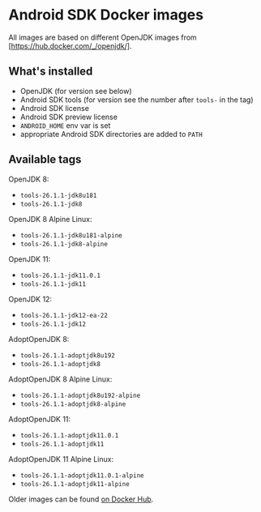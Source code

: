 # Android SDK Docker images

All images are based on different OpenJDK images from [https://hub.docker.com/_/openjdk/].

## What's installed
- OpenJDK (for version see below)
- Android SDK tools (for version see the number after `tools-` in the tag)
- Android SDK license
- Android SDK preview license
- `ANDROID_HOME` env var is set
- appropriate Android SDK directories are added to `PATH`

## Available tags

OpenJDK 8:
- `tools-26.1.1-jdk8u181`
- `tools-26.1.1-jdk8`

OpenJDK 8 Alpine Linux:
- `tools-26.1.1-jdk8u181-alpine`
- `tools-26.1.1-jdk8-alpine`

OpenJDK 11:
- `tools-26.1.1-jdk11.0.1`
- `tools-26.1.1-jdk11`

OpenJDK 12:
- `tools-26.1.1-jdk12-ea-22`
- `tools-26.1.1-jdk12`

AdoptOpenJDK 8:
- `tools-26.1.1-adoptjdk8u192`
- `tools-26.1.1-adoptjdk8`

AdoptOpenJDK 8 Alpine Linux:
- `tools-26.1.1-adoptjdk8u192-alpine`
- `tools-26.1.1-adoptjdk8-alpine`

AdoptOpenJDK 11:
- `tools-26.1.1-adoptjdk11.0.1`
- `tools-26.1.1-adoptjdk11`

AdoptOpenJDK 11 Alpine Linux:
- `tools-26.1.1-adoptjdk11.0.1-alpine`
- `tools-26.1.1-adoptjdk11-alpine`

Older images can be found [on Docker Hub](https://hub.docker.com/r/gabrielittner/android-sdk/tags/).
